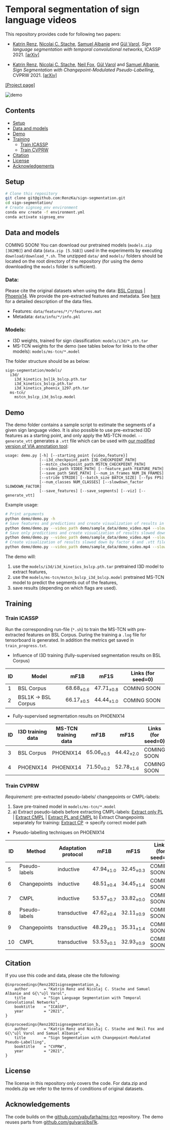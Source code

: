 # Temporal segmentation of sign language videos
This repository provides code for following two papers:

- [Katrin Renz](https://www.katrinrenz.de), [Nicolaj C. Stache](https://www.hs-heilbronn.de/nicolaj.stache), [Samuel Albanie](https://www.robots.ox.ac.uk/~albanie/) and [Gül Varol](https://www.robots.ox.ac.uk/~gul),
*Sign language segmentation with temporal convolutional networks*, ICASSP 2021.  [[arXiv]](https://arxiv.org/abs/2011.12986)

- [Katrin Renz](https://www.katrinrenz.de), [Nicolaj C. Stache](https://www.hs-heilbronn.de/nicolaj.stache), [Neil Fox](https://www.ucl.ac.uk/dcal/people/research-staff/neil-fox), [Gül Varol](https://www.robots.ox.ac.uk/~gul) and [Samuel Albanie](https://www.robots.ox.ac.uk/~albanie/),
*Sign Segmentation with Changepoint-Modulated Pseudo-Labelling*, CVPRW 2021. [[arXiv]](https://arxiv.org/abs/2104.13817)

[[Project page]](https://www.robots.ox.ac.uk/~vgg/research/signsegmentation/)

![demo](demo/results/demo.gif)

## Contents
* [Setup](#setup)
* [Data and models](#data-and-models)
* [Demo](#demo)
* [Training](#training)
  * [Train ICASSP](#train-icassp)
  * [Train CVPRW](#train-cvprw)
* [Citation](#citation)
* [License](#license)
* [Acknowledgements](#acknowledgements)

## Setup

``` bash
# Clone this repository
git clone git@github.com:RenzKa/sign-segmentation.git
cd sign-segmentation/
# Create signseg_env environment
conda env create -f environment.yml
conda activate signseg_env
```

## Data and models
COMING SOON!
You can download our pretrained models (`models.zip [302MB]`) and data (`data.zip [5.5GB]`) used in the experiments by executing `download/download_*.sh`. The unzipped `data/` and `models/` folders should be located on the root directory of the repository (for using the demo downloading the `models` folder is sufficient).


### Data:
Please cite the original datasets when using the data: [BSL Corpus](https://bslcorpusproject.org/cava/acknowledgements-and-citation/) | [Phoenix14](https://www-i6.informatik.rwth-aachen.de/~koller/RWTH-PHOENIX/).
We provide the pre-extracted features and metadata. See [here](data/README.md) for a detailed description of the data files. 
- Features: `data/features/*/*/features.mat`
- Metadata: `data/info/*/info.pkl`

### Models:
- I3D weights, trained for sign classification: `models/i3d/*.pth.tar`
- MS-TCN weights for the demo (see tables below for links to the other models): `models/ms-tcn/*.model`

The folder structure should be as below:
```
sign-segmentation/models/
  i3d/
    i3d_kinetics_bsl1k_bslcp.pth.tar
    i3d_kinetics_bslcp.pth.tar
    i3d_kinetics_phoenix_1297.pth.tar
  ms-tcn/
    mstcn_bslcp_i3d_bslcp.model
```
## Demo
The demo folder contains a sample script to estimate the segments of a given sign language video. It is also possible to use pre-extracted I3D features as a starting point, and only apply the MS-TCN model.
`--generate_vtt` generates a `.vtt` file which can be used with [our modified version of VIA annotation tool](https://github.com/RenzKa/VIA_sign-language-annotation):
```
usage: demo.py [-h] [--starting_point {video,feature}]
               [--i3d_checkpoint_path I3D_CHECKPOINT_PATH]
               [--mstcn_checkpoint_path MSTCN_CHECKPOINT_PATH]
               [--video_path VIDEO_PATH] [--feature_path FEATURE_PATH]
               [--save_path SAVE_PATH] [--num_in_frames NUM_IN_FRAMES]
               [--stride STRIDE] [--batch_size BATCH_SIZE] [--fps FPS]
               [--num_classes NUM_CLASSES] [--slowdown_factor SLOWDOWN_FACTOR]
               [--save_features] [--save_segments] [--viz] [--generate_vtt]
```

Example usage:
``` bash
# Print arguments
python demo/demo.py -h
# Save features and predictions and create visualization of results in full speed
python demo/demo.py --video_path demo/sample_data/demo_video.mp4 --slowdown_factor 1 --save_features --save_segments --viz
# Save only predictions and create visualization of results slowed down by factor 6
python demo/demo.py --video_path demo/sample_data/demo_video.mp4 --slowdown_factor 6 --save_segments --viz
# Create visualization of results slowed down by factor 6 and .vtt file for VIA tool
python demo/demo.py --video_path demo/sample_data/demo_video.mp4 --slowdown_factor 6 --viz --generate_vtt
```

The demo will: 
1. use the `models/i3d/i3d_kinetics_bslcp.pth.tar` pretrained I3D model to extract features,
2. use the `models/ms-tcn/mstcn_bslcp_i3d_bslcp.model` pretrained MS-TCN model to predict the segments out of the features,
3. save results (depending on which flags are used).

## Training
### Train ICASSP
Run the corresponding run-file (`*.sh`) to train the MS-TCN with pre-extracted features on BSL Corpus.
During the training a `.log` file for tensorboard is generated. In addition the metrics get saved in `train_progress.txt`.

* Influence of I3D training (fully-supervised segmentation results on BSL Corpus)

|ID | Model | mF1B | mF1S | Links (for seed=0) |
|   -   |   -  |   -  |   -   |  -   | 
| 1 | BSL Corpus | 68.68<sub>±0.6</sub> |47.71<sub>±0.8</sub> | COMING SOON |
| 2 | BSL1K -> BSL Corpus | 66.17<sub>±0.5</sub> |44.44<sub>±1.0</sub> | COMING SOON |


* Fully-supervised segmentation results on PHOENIX14

|ID | I3D training data | MS-TCN training data | mF1B | mF1S | Links (for seed=0) |
| - |   -   |   -  |   -  |   -   |   -   | 
|3| BSL Corpus | PHOENIX14 | 65.06<sub>±0.5</sub> |44.42<sub>±2.0</sub> | COMING SOON |
|4| PHOENIX14 | PHOENIX14 | 71.50<sub>±0.2</sub> |52.78<sub>±1.6</sub> | COMING SOON |


### Train CVPRW
*Requirement:* pre-extracted pseudo-labels/ changepoints or CMPL-labels:
1. Save pre-trained model in ```models/ms-tcn/*.model```
2. a) Extract pseudo-labels before extracting CMPL-labels: [Extract only PL](https://drive.google.com/file/d/1ixM0leAeR_JU2n-yZuo6O7zA1h_amUBR/view?usp=sharing) | [Extract CMPL](https://drive.google.com/file/d/1juiYMWX_V8Au8LAoPYycgD5ejYA8ZlZg/view?usp=sharing) | [Extract PL and CMPL](https://drive.google.com/file/d/1lvbAgqCdmxsPcAZysGJVGTsjr7IgCplj/view?usp=sharing)
 b) Extract Changepoints separately for training: [Extract CP](https://drive.google.com/file/d/1urZxzZ4qlK46Ad5_8SJDzXVu4NFlGbNn/view?usp=sharing)
-> specify correct model path

* Pseudo-labelling techniques on PHOENIX14

|ID| Method | Adaptation protocol | mF1B | mF1S | Links (for seed=0) |
|-|   -   |   -  |   -  |   -   |   -   | 
|5| Pseudo-labels | inductive | 47.94<sub>±1.0</sub> | 32.45<sub>±0.3</sub> | COMING SOON |
|6| Changepoints | inductive | 48.51<sub>±0.4</sub> | 34.45<sub>±1.4</sub> | COMING SOON |
|7| CMPL | inductive | 53.57<sub>±0.7</sub> | 33.82<sub>±0.0</sub> | COMING SOON |
|8| Pseudo-labels | transductive | 47.62<sub>±0.4</sub> | 32.11<sub>±0.9</sub> |COMING SOON |
|9| Changepoints | transductive | 48.29<sub>±0.1</sub> | 35.31<sub>±1.4</sub> | COMING SOON |
|10| CMPL | transductive | 53.53<sub>±0.1</sub> | 32.93<sub>±0.9</sub> | COMING SOON |

## Citation
If you use this code and data, please cite the following:

```
@inproceedings{Renz2021signsegmentation_a,
    author       = "Katrin Renz and Nicolaj C. Stache and Samuel Albanie and G{\"u}l Varol",
    title        = "Sign Language Segmentation with Temporal Convolutional Networks",
    booktitle    = "ICASSP",
    year         = "2021",
}
```
```
@inproceedings{Renz2021signsegmentation_b,
    author       = "Katrin Renz and Nicolaj C. Stache and Neil Fox and G{\"u}l Varol and Samuel Albanie",
    title        = "Sign Segmentation with Changepoint-Modulated Pseudo-Labelling",
    booktitle    = "CVPRW",
    year         = "2021",
}
```

## License
The license in this repository only covers the code. For data.zip and models.zip we refer to the terms of conditions of original datasets.


## Acknowledgements
The code builds on the [github.com/yabufarha/ms-tcn](https://github.com/yabufarha/ms-tcn) repository. The demo reuses parts from [github.com/gulvarol/bsl1k](https://github.com/gulvarol/bsl1k).
